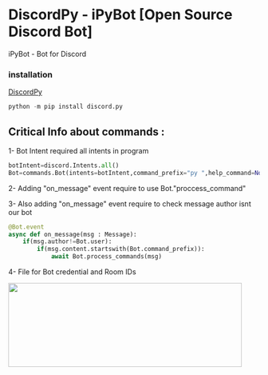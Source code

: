 # DiscordPy - iPyBot [Open Source Discord Bot]
iPyBot - Bot for Discord 
### installation
[DiscordPy](https://discordpy.readthedocs.io/en/stable/)
```python
python -m pip install discord.py
```

## Critical Info about commands :
1- Bot Intent required all intents in program 
```python
botIntent=discord.Intents.all()
Bot=commands.Bot(intents=botIntent,command_prefix="py ",help_command=None)
```
2- Adding "on_message" event require to use Bot."proccess_command"

3- Also adding "on_message" event require to check message author isnt our bot
```python
@Bot.event
async def on_message(msg : Message):
    if(msg.author!=Bot.user):
        if(msg.content.startswith(Bot.command_prefix)):
            await Bot.process_commands(msg)
```
4- File for Bot credential and Room IDs 


<img width="468" height="168" align="left" src="https://user-images.githubusercontent.com/68808212/188504884-543fd8cd-9679-402e-929c-66acc4eb37e2.png"/>
